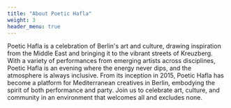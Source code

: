 ```yaml
---
title: "About Poetic Hafla"
weight: 3
header_menu: true
---
```


Poetic Hafla is a celebration of Berlin's art and culture, drawing inspiration from the Middle East and bringing it to the vibrant streets of Kreuzberg. With a variety of performances from emerging artists across disciplines, Poetic Hafla is an evening where the energy never dips, and the atmosphere is always inclusive. From its inception in 2015, Poetic Hafla has become a platform for Mediterranean creatives in Berlin, embodying the spirit of both performance and party. Join us to celebrate art, culture, and community in an environment that welcomes all and excludes none.
